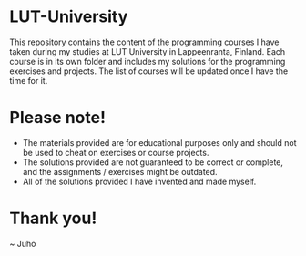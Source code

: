 # LUT-University
This repository contains the content of the programming courses I have taken during my studies at LUT University in Lappeenranta, Finland.
Each course is in its own folder and includes my solutions for the programming exercises and projects.
The list of courses will be updated once I have the time for it.

# Please note!

- The materials provided are for educational purposes only and should not be used to cheat on exercises or course projects.
- The solutions provided are not guaranteed to be correct or complete, and the assignments / exercises might be outdated.
- All of the solutions provided I have invented and made myself.

# Thank you!
~ Juho
